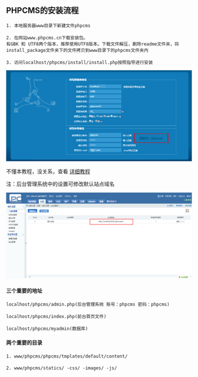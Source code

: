 ## PHPCMS的安装流程
```
1. 本地服务器www目录下新建文件phpcms

2. 在网站www.phpcms.cn下载安装包。
有GBK 和 UTF8两个版本，推荐使用UTF8版本。下载文件解压，删除readme文件夹，将install_package文件夹下的文件拷贝到www目录下的phpcms文件夹内

3. 访问localhost/phpcms/install/install.php按照指导进行安装

```

![phpcms安装](assets/002/007-9d5257eb.png)

不懂本教程，没关系，查看 [详细教程](http://www.jianshu.com/p/b1a42f63965a)

注：后台管理系统中的设置可修改默认站点域名

![](assets/002/007-646f87bd.png)

#### 三个重要的地址

```
localhost/phpcms/admin.php(后台管理系统 账号：phpcms 密码：phpcms)

localhost/phpcms/index.php(前台首页文件)

localhost/phpcms/myadmin(数据库)
```

#### 两个重要的目录
```
1. www/phpcms/phpcms/tmplates/default/content/

2. www/phpcms/statics/ -css/ -images/ -js/
```
